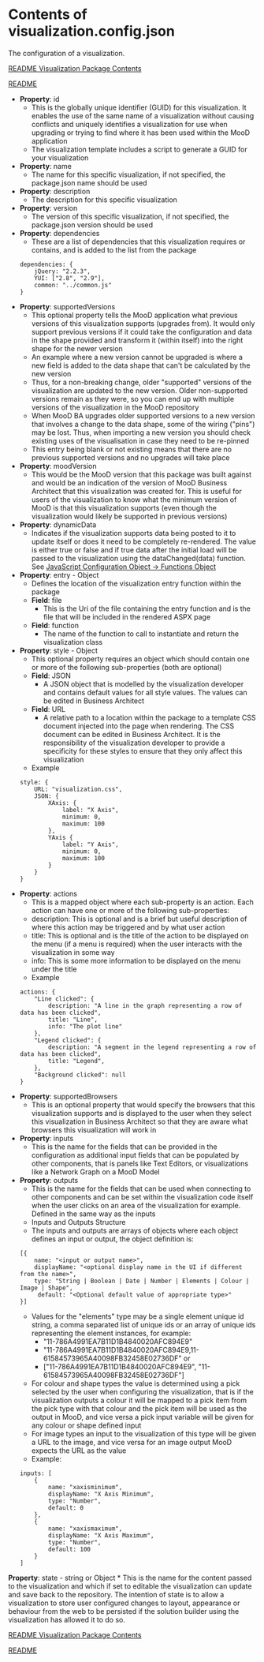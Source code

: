 # Contents of visualization.config.json
The configuration of a visualization.

[README Visualization Package Contents](../README.md#visualization-package-contents)

[README](../README.md)

* __Property__: id 
    * This is the globally unique identifier (GUID) for this visualization.  It enables the use of the same name of a visualization without causing conflicts and uniquely identifies a visualization for use when upgrading or trying to find where it has been used within the MooD application
    * The visualization template includes a script to generate a GUID for your visualization
* __Property__: name 
    * The name for this specific visualization, if not specified, the package.json name should be used
* __Property__: description 
    * The description for this specific visualization
* __Property__: version 
    * The version of this specific visualization, if not specified, the package.json version should be used
* __Property__: dependencies 
    * These are a list of dependencies that this visualization requires or contains, and is added to the list from the package
    ```
    dependencies: { 
        jQuery: "2.2.3", 
        YUI: ["2.8", "2.9"], 
        common: "../common.js" 
    }
    ```
* __Property__: supportedVersions 
    * This optional property tells the MooD application what previous versions of this visualization supports (upgrades from).  It would only support previous versions if it could take the configuration and data in the shape provided and transform it (within itself) into the right shape for the newer version
    * An example where a new version cannot be upgraded is where a new field is added to the data shape that can't be calculated by the new version
    * Thus, for a non-breaking change, older "supported" versions of the visualization are updated to the new version. Older non-supported versions remain as they were, so you can end up with multiple versions of the visualization in the MooD repository
    * When MooD BA upgrades older supported versions to a new version that involves a change to the data shape, some of the wiring ("pins") may be lost. Thus, when importing a new version you should check existing uses of the visualisation in case they need to be re-pinned
    * This entry being blank or not existing means that there are no previous supported versions and no upgrades will take place
* __Property__: moodVersion 
    * This would be the MooD version that this package was built against and would be an indication of the version of MooD Business Architect that this visualization was created for.  This is useful for users of the visualization to know what the minimum version of MooD is that this visualization supports (even though the visualization would likely be supported in previous versions)
<a name="dynamic-data"></a>
* __Property__: dynamicData 
    * Indicates if the visualization supports data being posted to it to update itself or does it need to be completely re-rendered. The value is either true or false and if true data after the initial load will be passed to the visualization using the dataChanged(data) function. See [JavaScript Configuration Object -> Functions Object](visualization-configuration-object.md#functions-object)
* __Property__: entry - Object
    * Defines the location of the visualization entry function within the package
    * __Field__: file
        * This is the Uri of the file containing the entry function and is the file that will be included in the rendered ASPX page
    * __Field__: function
        * The name of the function to call to instantiate and return the visualization class
* __Property__: style - Object
    * This optional property requires an object which should contain one or more of the following sub-properties (both are optional)
    * __Field__: JSON
        * A JSON object that is modelled by the visualization developer and contains default values for all style values. The values can be edited in Business Architect
    * __Field__: URL
        * A relative path to a location within the package to a template CSS document injected into the page when rendering. The CSS document can be edited in Business Architect. It is the responsibility of the visualization developer to provide a specificity for these styles to ensure that they only affect this visualization
    * Example
    ```
    style: { 
        URL: "visualization.css", 
        JSON: { 
            XAxis: { 
                label: "X Axis",
                minimum: 0, 
                maximum: 100 
            }, 
            YAxis { 
                label: "Y Axis", 
                minimum: 0, 
                maximum: 100 
            } 
        } 
    }
    ```
* __Property__: actions 
    * This is a mapped object where each sub-property is an action.  Each action can have one or more of the following sub-properties: 
    * description: This is optional and is a brief but useful description of where this action may be triggered and by what user action
    * title: This is optional and is the title of the action to be displayed on the menu (if a menu is required) when the user interacts with the visualization in some way
    * info: This is some more information to be displayed on the menu under the title
    * Example
    ```
    actions: { 
        "Line clicked": { 
            description: "A line in the graph representing a row of data has been clicked", 
            title: "Line", 
            info: "The plot line" 
        }, 
        "Legend clicked": { 
            description: "A segment in the legend representing a row of data has been clicked", 
            title: "Legend",
        }, 
        "Background clicked": null 
    } 
    ```

<!-- Not implemented
 * __Property__: state
    * Initial state object that can be edited in Business Architect
    * The state should simply be a JSON schema structure such as
    ```
    state: { 
        selected: <number>, 
        rowsPerPage: <number> 
        } 
    ```  
    * It is important that the property names are descriptive as comments are not allowed in valid JSON files
-->

* __Property__: supportedBrowsers 
    * This is an optional property that would specify the browsers that this visualization supports and is displayed to the user when they select this visualization in Business Architect so that they are aware what browsers this visualization will work in
* __Property__: inputs
    * This is the name for the fields that can be provided in the configuration as additional input fields that can be populated by other components, that is panels like Text Editors, or visualizations like a Network Graph on a MooD Model
* __Property__: outputs 
    * This is the name for the fields that can be used when connecting to other components and can be set within the visualization code itself when the user clicks on an area of the visualization for example. Defined in the same way as the inputs
    * Inputs and Outputs Structure 
    * The inputs and outputs are arrays of objects where each object defines an input or output, the object definition is:
    ```
    [{ 
        name: "<input or output name>", 
        displayName: "<optional display name in the UI if different from the name>", 
        type: "String | Boolean | Date | Number | Elements | Colour | Image | Shape", 
         default: "<Optional default value of appropriate type>"
    }] 
    ```
    * Values for the "elements" type may be a single element unique id string, a comma separated list of unique ids or an array of unique ids representing the element instances, for example: 
        * "11-786A4991EA7B11D1B4840020AFC894E9"
        * "11-786A4991EA7B11D1B4840020AFC894E9,11-61584573965A40098FB32458E02736DF" or
        * ["11-786A4991EA7B11D1B4840020AFC894E9", "11-61584573965A40098FB32458E02736DF"]
    * For colour and shape types the value is determined using a pick selected by the user when configuring the visualization, that is if the visualization outputs a colour it will be mapped to a pick item from the pick type with that colour and the pick item will be used as the output in MooD, and vice versa a pick input variable will be given for any colour or shape defined input
    * For image types an input to the visualization of this type will be given a URL to the image, and vice versa for an image output MooD expects the URL as the value
    * Example:
    ```
    inputs: [ 
        { 
            name: "xaxisminimum", 
            displayName: "X Axis Minimum", 
            type: "Number", 
            default: 0 
        }, 
        { 
            name: "xaxismaximum", 
            displayName: "X Axis Maximum",
            type: "Number",
            default: 100 
        } 
    ] 
    ```
 __Property__: state - string or Object
    * This is the name for the content passed to the visualization and which if set to editable the visualization can update and save back to the repository. The intention of state is to allow a visualization to store user configured changes to layout, appearance or behaviour from the web to be persisted if the solution builder using the visualization has allowed it to do so.

[README Visualization Package Contents](../README.md#visualization-package-contents)

[README](../README.md)
